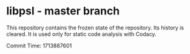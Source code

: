 # libpsl - master branch

This repository contains the frozen state of the repository.
Its history is cleared. It is used only for static code
analysis with Codacy.

Commit Time: 1713887601